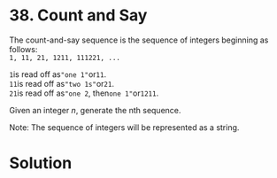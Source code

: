 # 38. Count and Say

The count-and-say sequence is the sequence of integers beginning as follows:  
`1, 11, 21, 1211, 111221, ...`

`1`is read off as`"one 1"`or`11`.  
`11`is read off as`"two 1s"`or`21`.  
`21`is read off as`"one 2`, then`one 1"`or`1211`.

Given an integer _n_, generate the nth sequence.

Note: The sequence of integers will be represented as a string.

# Solution



